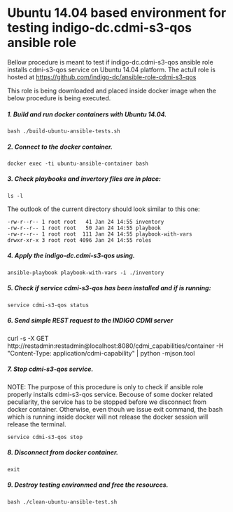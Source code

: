 # Ubuntu 14.04 based environment for testing indigo-dc.cdmi-s3-qos ansible role

Bellow procedure is meant to test if indigo-dc.cdmi-s3-qos ansible role installs cdmi-s3-qos service on Ubuntu 14.04 platform.
The actull role is hosted at https://github.com/indigo-dc/ansible-role-cdmi-s3-qos

This role is being downloaded and placed inside docker image when the below procedure is being executed.

##### 1. Build and run docker containers with Ubuntu 14.04.

```
bash ./build-ubuntu-ansible-tests.sh
```

##### 2. Connect to the docker container.

```
docker exec -ti ubuntu-ansible-container bash
```

##### 3. Check playbooks and invertory files are in place:

```
ls -l
```

The outlook of the current directory should look similar to this one:

```
-rw-r--r-- 1 root root   41 Jan 24 14:55 inventory
-rw-r--r-- 1 root root   50 Jan 24 14:55 playbook
-rw-r--r-- 1 root root  111 Jan 24 14:55 playbook-with-vars
drwxr-xr-x 3 root root 4096 Jan 24 14:55 roles
```

##### 4. Apply the indigo-dc.cdmi-s3-qos using.

```
ansible-playbook playbook-with-vars -i ./inventory
```

##### 5. Check if service cdmi-s3-qos has been installed and if is running:

```
service cdmi-s3-qos status
```

##### 6. Send simple REST request to the INDIGO CDMI server

curl -s -X GET http://restadmin:restadmin@localhost:8080/cdmi_capabilities/container -H "Content-Type: application/cdmi-capability" | python -mjson.tool


##### 7. Stop cdmi-s3-qos service.

NOTE: The purpose of this procedure is only to check if ansible role properly installs cdmi-s3-qos service. Becouse of some docker related peculiarity, the service has to be stopped before we disconnect from docker container. Otherwise, even thouh we issue exit command, the bash which is running inside docker will not release  the docker session will release the terminal.

```
service cdmi-s3-qos stop
``` 

##### 8. Disconnect from docker container.

```
exit
```

##### 9. Destroy testing environmed and free the resources.

```
bash ./clean-ubuntu-ansible-test.sh
```
